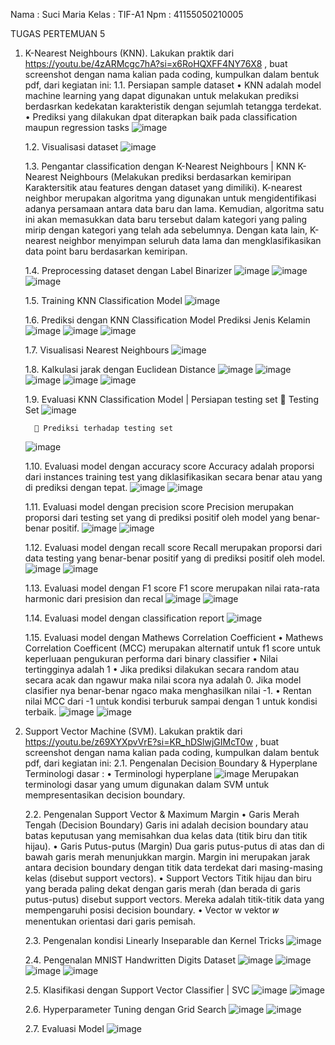 Nama	:	Suci Maria
Kelas	:	TIF-A1
Npm	:	41155050210005

TUGAS PERTEMUAN 5
1.	K-Nearest Neighbours (KNN). Lakukan praktik dari https://youtu.be/4zARMcgc7hA?si=x6RoHQXFF4NY76X8 , buat screenshot dengan nama kalian pada coding, kumpulkan dalam bentuk pdf, dari kegiatan ini:
    1.1.	Persiapan sample dataset
  	      •	KNN adalah model machine learning yang dapat digunakan untuk melakukan prediksi berdasrkan kedekatan karakteristik dengan sejumlah tetangga terdekat.
  	      •	Prediksi yang dilakukan dpat diterapkan baik pada classification maupun regression tasks
  	      ![image](https://github.com/user-attachments/assets/c747d2d3-7781-4199-abe6-3d9c648eb930)

  	1.2.	Visualisasi dataset
  	      ![image](https://github.com/user-attachments/assets/66e624b5-46b8-4574-a320-e9140e1dce0b)

  	1.3.	Pengantar classification dengan K-Nearest Neighbours | KNN
  	      K-Nearest Neighbours (Melakukan prediksi berdasarkan kemiripan
  	      Karaktersitik atau features dengan dataset yang dimiliki).
  	      K-nearest neighbor merupakan algoritma yang digunakan untuk mengidentifikasi adanya persamaan antara data baru dan lama. Kemudian, algoritma satu ini akan memasukkan data baru tersebut dalam kategori yang paling mirip dengan kategori yang telah ada sebelumnya. Dengan kata lain, K-nearest neighbor menyimpan seluruh data lama dan mengklasifikasikan data point baru berdasarkan kemiripan.

  	1.4.	Preprocessing dataset dengan Label Binarizer
  	      ![image](https://github.com/user-attachments/assets/721a0b23-9539-48da-82d2-5e291a78c559)
  	      ![image](https://github.com/user-attachments/assets/71d2d38a-e83a-4b7b-bdb5-2b602e73513a)
  	      ![image](https://github.com/user-attachments/assets/f31c54ca-26b5-43dc-8b4c-fb57f57eb831)

  	1.5.	Training KNN Classification Model
  	      ![image](https://github.com/user-attachments/assets/d6a48e83-cf18-43fb-8623-8e704e1285a0)

  	1.6.	Prediksi dengan KNN Classification Model
  	      Prediksi Jenis Kelamin
  	      ![image](https://github.com/user-attachments/assets/4188fee7-1e33-44bb-89ef-21a63f6660b6)
  	      ![image](https://github.com/user-attachments/assets/83452c11-e693-4f64-b391-1c08feb9645b)
  	      ![image](https://github.com/user-attachments/assets/b29eee0d-a4dd-4d3a-ae9e-d74fdb519702)

  	1.7.	Visualisasi Nearest Neighbours
  	      ![image](https://github.com/user-attachments/assets/e2545974-0703-4031-b448-77f38eb54d9a)

  	1.8.	Kalkulasi jarak dengan Euclidean Distance
  	      ![image](https://github.com/user-attachments/assets/3a9394c2-e5f3-46ed-9e6c-a46d6b561775)
  	      ![image](https://github.com/user-attachments/assets/6b459a27-b47d-4cee-b52b-bfb742c436c0)
  	      ![image](https://github.com/user-attachments/assets/b3a7d694-64f5-4cd8-b49d-ec9d88a6faf3)
  	      ![image](https://github.com/user-attachments/assets/c4e800bf-f9b6-4962-8c8a-4e72fc1afad3)
  	      ![image](https://github.com/user-attachments/assets/fc21953c-c795-4081-9b9d-d6d04008a085)

  	1.9.	Evaluasi KNN Classification Model | Persiapan testing set
  	      	Testing Set
  	        ![image](https://github.com/user-attachments/assets/718b75a3-4d7d-4dbc-bdf7-7da8449ddba4)

  	      	Prediksi terhadap testing set
  	   ![image](https://github.com/user-attachments/assets/dc29b5e8-ce67-467a-be68-82d3ab536efa)

  	1.10.	Evaluasi model dengan accuracy score
  	      Accuracy adalah proporsi dari instances training test yang diklasifikasikan secara benar atau yang di prediksi dengan tepat.
  	      ![image](https://github.com/user-attachments/assets/ce9aa83f-58fb-4671-85ba-bfb9f8f4a541)
  	      ![image](https://github.com/user-attachments/assets/0547d3d4-a78d-4db0-bd0b-72e026f24849)

  	1.11.	Evaluasi model dengan precision score
  	      Precision merupakan proporsi dari testing set yang di prediksi positif oleh model yang benar-benar positif.
  	      ![image](https://github.com/user-attachments/assets/02150f8c-9473-4a57-a7c9-4ab1b148d845)
  	      ![image](https://github.com/user-attachments/assets/c1896c75-64a3-48ec-9523-2416098f4b68)

  	1.12.	Evaluasi model dengan recall score
  	      Recall merupakan proporsi dari data testing yang benar-benar positif yang di prediksi positif oleh model.
  	      ![image](https://github.com/user-attachments/assets/30eb208a-388b-4384-bbfb-547ea8d524b9)
          ![image](https://github.com/user-attachments/assets/fcaed4b1-d68a-43d0-9e64-2255715b4095)

  	1.13.	Evaluasi model dengan F1 score
  	      F1 score merupakan nilai rata-rata harmonic dari presision dan recal
  	      ![image](https://github.com/user-attachments/assets/b43e243f-a048-4564-8705-6373390bceec)
          ![image](https://github.com/user-attachments/assets/b77cadad-3a37-41ad-9c6f-c2354a2e9ff5)

  	1.14.	Evaluasi model dengan classification report
  	      ![image](https://github.com/user-attachments/assets/e0614775-7cc2-4dd0-a13f-bc356d5c7227)

  	1.15.	Evaluasi model dengan Mathews Correlation Coefficient
  	      •	Mathews Correlation Coefficent (MCC) merupakan alternatif untuk f1 score untuk keperluaan pengukuran performa dari binary classifier
  	      •	Nilai tertingginya adalah 1
  	      •	Jika prediksi dilakukan secara random atau secara acak dan ngawur maka nilai scora nya adalah 0. Jika model clasifier nya benar-benar ngaco maka menghasilkan nilai -1.
  	      •	Rentan nilai MCC dari -1 untuk kondisi terburuk sampai dengan 1 untuk kondisi terbaik.
  	      ![image](https://github.com/user-attachments/assets/d50f6cad-74f1-4e04-9818-5801e631b7d8)
  	      ![image](https://github.com/user-attachments/assets/a7acd5c2-223f-48bb-8418-eb3461e4e568)

3. Support Vector Machine (SVM). Lakukan praktik dari https://youtu.be/z69XYXpvVrE?si=KR_hDSlwjGIMcT0w , buat screenshot dengan nama kalian pada coding, kumpulkan dalam bentuk pdf, dari kegiatan ini:
   2.1.	Pengenalan Decision Boundary & Hyperplane
        Terminologi dasar :
         •	Terminologi hyperplane
            ![image](https://github.com/user-attachments/assets/5e252d37-e219-42c5-b22c-2d9ae7146c94)
            Merupakan terminologi dasar yang umum digunakan dalam SVM untuk mempresentasikan decision boundary.

   2.2.	Pengenalan Support Vector & Maximum Margin
        •	Garis Merah Tengah (Decision Boundary)
          Garis ini adalah decision boundary atau batas keputusan yang memisahkan dua kelas data (titik biru dan titik hijau).
        •	Garis Putus-putus (Margin)
          Dua garis putus-putus di atas dan di bawah garis merah menunjukkan margin. Margin ini merupakan jarak antara decision boundary dengan titik data terdekat dari masing-masing kelas (disebut support vectors).
        •	Support Vectors
          Titik hijau dan biru yang berada paling dekat dengan garis merah (dan berada di garis putus-putus) disebut support vectors. Mereka adalah titik-titik data yang mempengaruhi posisi decision boundary.
        •	Vector w
          vektor 𝑤 menentukan orientasi dari garis pemisah.

   2.3.	Pengenalan kondisi Linearly Inseparable dan Kernel Tricks
        ![image](https://github.com/user-attachments/assets/049725f0-3942-4495-b04c-b88266e3bc95)

   2.4.	Pengenalan MNIST Handwritten Digits Dataset
        ![image](https://github.com/user-attachments/assets/9253d1f9-64dc-4c60-ade8-777fa9ce8cb2)
        ![image](https://github.com/user-attachments/assets/47ae7f78-bc19-485b-990c-43c129965b32)
        ![image](https://github.com/user-attachments/assets/6ff2edc1-f8d9-466d-ad28-072abb98342c)
        ![image](https://github.com/user-attachments/assets/758585a9-619e-4d89-874b-69a03c0c4495)

   2.5.	Klasifikasi dengan Support Vector Classifier | SVC
        ![image](https://github.com/user-attachments/assets/4b1b7b0a-e192-463f-a89e-e0cea52bc8ba)
        ![image](https://github.com/user-attachments/assets/9c66aa85-80ac-4fee-98c9-24e22fc4b71f)

   2.6.	Hyperparameter Tuning dengan Grid Search
        ![image](https://github.com/user-attachments/assets/0b7f481f-7e3d-4456-b46e-23ac21bd3272)
        ![image](https://github.com/user-attachments/assets/0fd730fb-d1aa-4164-a193-4ff45a2ceb25)

   2.7.	Evaluasi Model
        ![image](https://github.com/user-attachments/assets/71fcb8cc-9452-4070-b935-95a8699ee737)

 

